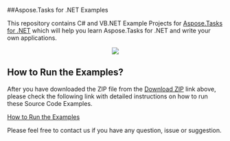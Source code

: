 
##Aspose.Tasks for .NET Examples

This repository contains C# and VB.NET Example Projects for [Aspose.Tasks for .NET](http://www.aspose.com/categories/.net-components/aspose.tasks-for-.net/default.aspx) which will help you learn Aspose.Tasks for .NET and write your own applications.


<p align="center">
  <a title="Download Examples ZIP" href="https://github.com/asposetasks/Aspose_Tasks_NET/archive/master.zip">
	<img src="https://raw.github.com/AsposeExamples/java-examples-dashboard/master/images/downloadZip-Button-Large.png" />
  </a>
</p>

## How to Run the Examples?

After you have downloaded the ZIP file from the [Download ZIP](https://github.com/asposetasks/Aspose_Tasks_NET/archive/master.zip) link above, please check the following link with detailed instructions on how to run these Source Code Examples.

[How to Run the Examples](http://www.aspose.com/docs/display/tasksnet/How+to+Run+the+Examples)

Please feel free to contact us if you have any question, issue or suggestion.



